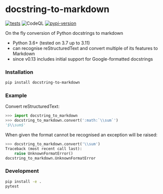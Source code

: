 # docstring-to-markdown

[![tests](https://github.com/python-lsp/docstring-to-markdown/workflows/tests/badge.svg)](https://github.com/python-lsp/docstring-to-markdown/actions?query=workflow%3A%22tests%22)
![CodeQL](https://github.com/python-lsp/docstring-to-markdown/workflows/CodeQL/badge.svg)
[![pypi-version](https://img.shields.io/pypi/v/docstring-to-markdown.svg)](https://python.org/pypi/docstring-to-markdown)

On the fly conversion of Python docstrings to markdown

- Python 3.6+ (tested on 3.7 up to 3.11)
- can recognise reStructuredText and convert multiple of its features to Markdown
- since v0.13 includes initial support for Google-formatted docstrings

### Installation

```bash
pip install docstring-to-markdown
```

### Example

Convert reStructuredText:

```python
>>> import docstring_to_markdown
>>> docstring_to_markdown.convert(':math:`\\sum`')
'$\\sum$'
```

When given the format cannot be recognised an exception will be raised:

```python
>>> docstring_to_markdown.convert('\\sum')
Traceback (most recent call last):
    raise UnknownFormatError()
docstring_to_markdown.UnknownFormatError
```

### Development

```bash
pip install -e .
pytest
```
